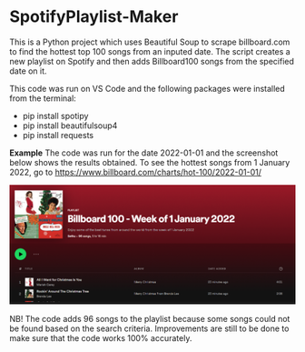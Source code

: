 # SpotifyPlaylist-Maker

This is a Python project which uses Beautiful Soup to scrape billboard.com to find the hottest top 100 songs from an inputed date. The script creates a new playlist on Spotify and then adds Billboard100 songs from the specified date on it.

This code was run on VS Code and the following packages were installed from the terminal:
- pip install spotipy
- pip install beautifulsoup4
- pip install requests

**Example**
The code was run for the date 2022-01-01 and the screenshot below shows the results obtained.
To see the hottest songs from 1 January 2022, go to https://www.billboard.com/charts/hot-100/2022-01-01/

![result screenshot](https://github.com/sethumdluli/SpotifyPlaylist-Maker/blob/main/screenshot.png?raw=true)

NB! The code adds 96 songs to the playlist because some songs could not be found based on the search criteria. Improvements are still to be done to make sure that the code works 100% accurately.
